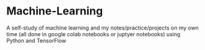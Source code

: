 # Machine-Learning
A self-study of machine learning and my notes/practice/projects on my own time (all done in google colab notebooks or juptyer notebooks) using Python and TensorFlow
